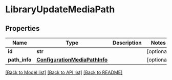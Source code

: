 # LibraryUpdateMediaPath

## Properties
Name | Type | Description | Notes
------------ | ------------- | ------------- | -------------
**id** | **str** |  | [optional] 
**path_info** | [**ConfigurationMediaPathInfo**](ConfigurationMediaPathInfo.md) |  | [optional] 

[[Back to Model list]](../README.md#documentation-for-models) [[Back to API list]](../README.md#documentation-for-api-endpoints) [[Back to README]](../README.md)

